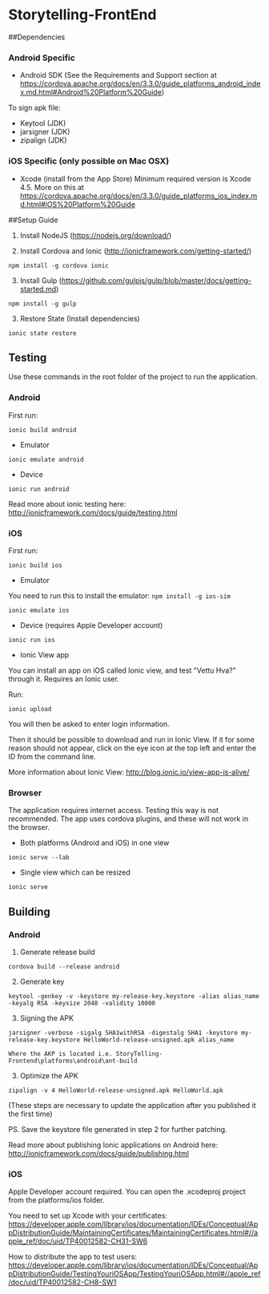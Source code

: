 # Storytelling-FrontEnd


##Dependencies

### Android Specific 
* Android SDK (See the Requirements and Support section at https://cordova.apache.org/docs/en/3.3.0/guide_platforms_android_index.md.html#Android%20Platform%20Guide)

To sign apk file:
* Keytool (JDK)
* jarsigner (JDK)
* zipalign (JDK)

### iOS Specific (only possible on Mac OSX)
* Xcode (install from the App Store)
	Minimum required version is Xcode 4.5. More on this at https://cordova.apache.org/docs/en/3.3.0/guide_platforms_ios_index.md.html#iOS%20Platform%20Guide


##Setup Guide

1. Install NodeJS (https://nodejs.org/download/)

2. Install Cordova and Ionic (http://ionicframework.com/getting-started/) 

  ```npm install -g cordova ionic```
  
3. Install Gulp (https://github.com/gulpjs/gulp/blob/master/docs/getting-started.md)

  ```npm install -g gulp```
  
3. Restore State (Install dependencies)

  ```ionic state restore```

  
## Testing 

Use these commands in the root folder of the project to run the application.

### Android

First run:

```ionic build android```

* Emulator

 ```ionic emulate android```

* Device

 ```ionic run android```

Read more about ionic testing here: http://ionicframework.com/docs/guide/testing.html

### iOS

First run:

```ionic build ios```

* Emulator

You need to run this to install the emulator: ```npm install -g ios-sim```

```ionic emulate ios```

* Device (requires Apple Developer account)

```ionic run ios```

* Ionic View app

You can install an app on iOS called Ionic view, and test "Vettu Hva?" through it. 
Requires an Ionic user. 

Run: 

```ionic upload```

You will then be asked to enter login information. 

Then it should be possible to download and run in Ionic View. If it for some reason should not appear, click on the eye icon at the top left and enter the ID from the command line. 

More information about Ionic View: http://blog.ionic.io/view-app-is-alive/

### Browser 

The application requires internet access.
Testing this way is not recommended. The app uses cordova plugins, and these will not work in the browser. 

* Both platforms (Android and iOS) in one view

 ```ionic serve --lab```
 
* Single view which can be resized

 ```ionic serve```


## Building
  
### Android

1. Generate release build

  ```cordova build --release android ``` 

2. Generate key

  ```keytool -genkey -v -keystore my-release-key.keystore -alias alias_name -keyalg RSA -keysize 2048 -validity 10000 ``` 
  
3. Signing the APK

  ```jarsigner -verbose -sigalg SHA1withRSA -digestalg SHA1 -keystore my-release-key.keystore HelloWorld-release-unsigned.apk alias_name ``` 
  
    Where the AKP is located i.e. StoryTelling-Frontend\platforms\android\ant-build

3. Optimize the APK

  ```zipalign -v 4 HelloWorld-release-unsigned.apk HelloWorld.apk```  

(These steps are necessary to update the application after you published it the first time) 

PS. Save the keystore file generated in step 2 for further patching.

Read more about publishing Ionic applications on Android here: http://ionicframework.com/docs/guide/publishing.html

### iOS
Apple Developer account required. You can open the .xcodeproj project from the platforms/ios folder. 

You need to set up Xcode with your certificates: 
https://developer.apple.com/library/ios/documentation/IDEs/Conceptual/AppDistributionGuide/MaintainingCertificates/MaintainingCertificates.html#//apple_ref/doc/uid/TP40012582-CH31-SW6

How to distribute the app to test users:
https://developer.apple.com/library/ios/documentation/IDEs/Conceptual/AppDistributionGuide/TestingYouriOSApp/TestingYouriOSApp.html#//apple_ref/doc/uid/TP40012582-CH8-SW1
